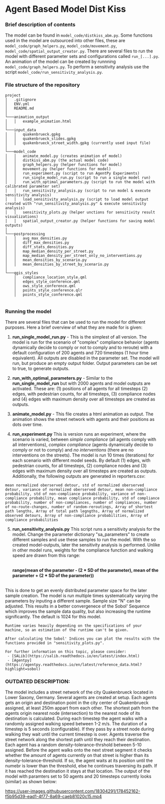 # Agent Based Model Dist Kiss


### Brief description of contents
The model can be found in ```model_code/distkiss_abm.py```. Some functions used in the model are outsourced into other files, these are ```model_code/graph_helpers.py```, ```model_code/movement.py```, ```model_code/spatial_output_creator.py```. There are several files to run the model with different parameter sets and configurations called ```run_[...].py```.
An animation of the model can be created by runnning ```model_code/graph_helpers.py```. To perform a sensitivity analysis use the script ```model_code/run_sensitivity_analysis.py```. 

### File structure of the repository
```
project
│   .gitignore    
│   ENV.yml
│   README.md
│
└───animation_output
│   │   example_animation.html
│   
└───input_data
│   │   quakenbrueck.gpkg
│   │   quakenbrueck_slides.gpkg
│   │   quakenbrueck_street_width.gpkg (currently used input file)
│
└───model_code
│   │   animate_model.py (creates animation of model)
│   │   distkiss_abm.py (the actual model code)
│   │   graph_helpers.py (helper functions for model)
│   │   movement.py (helper functions for model)
│   │   run_experiment.py (script to run AgentPy Experiments)
│   │   run_single_model_run.py (script to run a single model run)
│   │   run_with_optimal_parameters.py (script to run the model with calibrated parameter set)
│   │   run_sensitivity_analysis.py (script to run model & execute sensitivity analysis)
│   │   load_sensitivity_analysis.py (script to load model output created with "run_sensitivity_analysis.py" & execute sensitivity analysis)
│   │   sensitivity_plots.py (helper unctions for sensitivity result visualizations)
│   │   spatial_output_creator.py (helper functions for saving model outputs)
│
└───postprocessing
│   │   avg_max_densities.py
│   │   diff_max_densities.py
│   │   diff_stats_densities.py
│   │   map_median_density_per_street.py
│   │   map_median_density_per_street_only_no_interventions.py
│   │   mean_densities_by_scenario.py
│   │   mean_densities_by_street_by_scenario.py
│
└───qgis_styles
    │   compliance_location_style.qml
    │   edges_style_conference.qml
    │   ows_style_conference.qml
    │   points_style_conference.qlr
    │   points_style_conference.qml


```

### Running the model

There are several files that can be used to run the model for different purposes. Here a brief overview of what they are made for is given:

1. **run_single_model_run.py** - This is the simplest of all version. The model is run for the scenario of "complex" compliance behavior (agents dynamically decide to comply or not to comply and to reroute) with a default configuration of 200 agents and 720 timesteps (1 hour time equivalent). All outputs are disabled in the parameter set. The model will run, but produce an empty output folder. Output parameters can be set to true, to generate outputs. 

2. **run_with_optimal_parameters.py** - Similar to the **run_single_model_run** but with 2000 agents and model outputs are activated. These are: (1) positions of all agents for all timesteps (2) edges, with pedestrian counts, for all timesteps, (3) compliance nodes and (4) edges with maximum density over all timesteps are created as outputs.

3. **animate_model.py** - This file creates a html animation as output. The animation shows the street network with agents and their positions as dots over time.

4. **run_experiment.py** This is version runs an experiment, where the scenario is varied, between _simple compliance_ (all agents comply with all interventions), _complex compliance_ (agents dynamically decide to comply or not to comply) and _no interventions_ (there are no interventions on the streets). The model is run 10 times (iterations) for each scenario with different model seeds. By default (1) edges, with pedestrian counts, for all timesteps, (2) compliance nodes and (3) edges with maximum density over all timesteps are created as outputs. Additionally, the following outputs are generated in reporters.csv:
```
mean normalized oberserved detour, std of normalized oberserved detour, variance of normalized oberserved detour, mean non-compliance probability, std of non-compliance probability, variance of non-compliance probability, mean compliance probability, std of compliance probability, number of non-compliances, number of compliances, number of no-route-changes, number of random-reroutings, Array of shortest path lengths, Array of total path legngths, Array of normalized observed detours, Array of non-compliance probabilities, Array of compliance probabilities
```

5. **run_sensitivity_analysis.py**
This script runs a sensitivity analysis for the model. 
Change the parameter dictionary "sa_parameters" to create different samples and use these samples to run the model. 
With the so created model-outputs, later the sensitivity analysis is performed. 
Unlike in other model runs, weights for the compliance function and walking speed are drawn from this range:<br/><br/> 
   
    **range(mean of the parameter - (2 * SD of the parameter), mean of the parameter + (2 * SD of the parameter))**  
<br/>
    This is done to get an evenly distributed parameter space for the later sample creation.
    The model is run multiple times systematically varying the parameters by inputing a different sample.
    Sample size "N" can be adjusted. This results in a better convergenece of the Sobol' Sequence which improves the sample
    data quality, but also increasing the runtime significantly. The default is 1024 for this model. 

    Runtime varies heavily depending on the specifications of your machine, so an estimation of the runtime can't be given.
    
    After calculating the Sobol' Indices you can plot the results with the functions provided in "sensitivity_plots.py".    

    For further information on this topic, please consider:
     - [SALib](https://salib.readthedocs.io/en/latest/index.html)
     - [Agentpy](https://agentpy.readthedocs.io/en/latest/reference_data.html?highlight=sobol)




### OUTDATED DESCRIPTION:
The model includes a street network of the city Quakenbrueck located in Lower Saxony, Germany. Several agents are created at setup. 
Each agents gets an origin and destination point in the city center of Quakenbrueck assigned, at least 250m appart from each other. The shortest path from the agents origin nearest node (intersection) to the nearest node of its destination is calculated. 
During each timestep the agent walks with a randomly assigned walking speed between 1-2 m/s. The duration of a timestep is 5 seconds (configurable).
If they pass by a street node during walking they wait until the current timestep is over.
Agents traverse the street network along the shortest path until they reach their destination. Each agent has a random density-tolerance-thrshold between 5-10 assigned. Before the agent walks onto the next street segment it checks whether the amount of agents currently on that street is higher than its density-tolerance-threshold. If so, the agent waits at its position until the numebr is lower than the threshold, else he continues traversing its path. If it has reached the destination it stays at that location. 
The output of the model with paramters set to 50 agents and 20 timesteps currently looks (similar) as shown below: 


https://user-images.githubusercontent.com/18304291/178452162-f5b95d39-ead1-4f77-8a69-caeb81020c15.mp4
